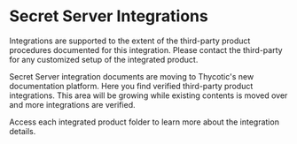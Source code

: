 [title]: # (Integrations)
[tags]: # (introduction)
[priority]: # (1)
# Secret Server Integrations

Integrations are supported to the extent of the third-party product procedures documented for this integration. Please contact the third-party for any customized setup of the integrated product.

Secret Server integration documents are moving to Thycotic's new documentation platform.
Here you find verified third-party product integrations. This area will be growing while existing contents is moved over and more integrations are verified.

Access each integrated product folder to learn more about the integration details.
